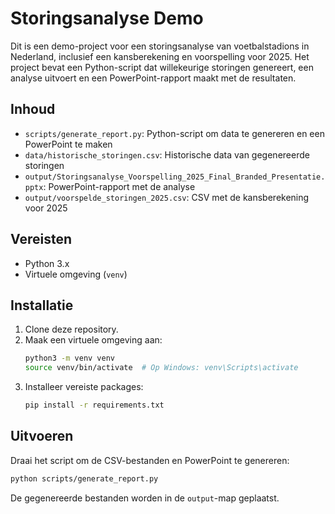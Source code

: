 
# Storingsanalyse Demo

Dit is een demo-project voor een storingsanalyse van voetbalstadions in Nederland, inclusief een kansberekening en voorspelling voor 2025. 
Het project bevat een Python-script dat willekeurige storingen genereert, een analyse uitvoert en een PowerPoint-rapport maakt met de resultaten.

## Inhoud

- `scripts/generate_report.py`: Python-script om data te genereren en een PowerPoint te maken
- `data/historische_storingen.csv`: Historische data van gegenereerde storingen
- `output/Storingsanalyse_Voorspelling_2025_Final_Branded_Presentatie.pptx`: PowerPoint-rapport met de analyse
- `output/voorspelde_storingen_2025.csv`: CSV met de kansberekening voor 2025

## Vereisten

- Python 3.x
- Virtuele omgeving (`venv`)

## Installatie

1. Clone deze repository.
2. Maak een virtuele omgeving aan:
    ```bash
    python3 -m venv venv
    source venv/bin/activate  # Op Windows: venv\Scripts\activate
    ```
3. Installeer vereiste packages:
    ```bash
    pip install -r requirements.txt
    ```

## Uitvoeren

Draai het script om de CSV-bestanden en PowerPoint te genereren:
```bash
python scripts/generate_report.py
```

De gegenereerde bestanden worden in de `output`-map geplaatst.
